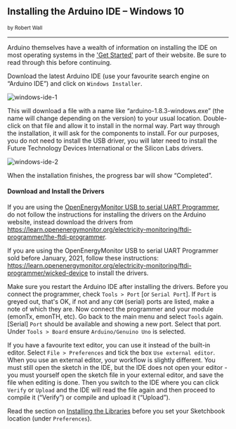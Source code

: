 ## Installing the Arduino IDE – Windows 10
<small>by Robert Wall</small>
***

<div class="note">

<p>Arduino themselves have a wealth of information on installing the IDE on most operating systems
in the <a href="https://www.arduino.cc/en/Guide/HomePage">'Get Started'</a> part of their website. Be sure to read
through this before continuing.</p>

</div>

Download the latest Arduino IDE (use your favourite search engine on “Arduino IDE”) and click on
`Windows Installer`.

![windows-ide-1](files/windowside1.png)

This will download a file with a name like “arduino-1.8.3-windows.exe” (the name will change
depending on the version) to your usual location. Double-click on that file and allow it to install in
the normal way. Part way through the installation, it will ask for the components to install. For our
purposes, you do not need to install the USB driver, you will later need to install the Future Technology Devices International or the Silicon Labs drivers.

![windows-ide-2](files/windowside2.png)

When the installation finishes, the progress bar will show “Completed”.

#### Download and Install the Drivers

If you are using the [OpenEnergyMonitor USB to serial UART Programmer](https://shop.openenergymonitor.com/programmer-usb-to-serial-uart/), do not follow the instructions
for installing the drivers on the Arduino website, instead download the drivers from
https://learn.openenergymonitor.org/electricity-monitoring/ftdi-programmer/the-ftdi-programmer.

If you are using the OpenEnergyMonitor USB to serial UART Programmer sold before January, 2021, follow these instructions: https://learn.openenergymonitor.org/electricity-monitoring/ftdi-programmer/wicked-device to install the drivers.

Make sure you restart the Arduino IDE after installing the drivers. Before you connect the
programmer, check `Tools > Port` [or `Serial Port`]. If `Port` is greyed out, that's OK, if not and any
`COM` (serial) ports are listed, make a note of which they are. Now connect the programmer and
your module (emonTx, emonTH, etc). Go back to the main menu and select `Tools` again. [Serial]
`Port` should be available and showing a new port. Select that port. Under `Tools > Board` ensure
`Arduino/Genuino Uno` is selected.

If you have a favourite text editor, you can use it instead of the built-in editor. Select `File > Preferences`
and tick the box `Use external editor`. When you use an external editor, your workflow
is slightly different. You must still open the sketch in the IDE, but the IDE does not open your editor -
you must yourself open the sketch file in your external editor, and save the file when editing is
done. Then you switch to the IDE where you can click `Verify` or `Upload` and the IDE will read
the file again and then proceed to compile it (“Verify”) or compile and upload it (“Upload”).

Read the section on [Installing the Libraries](windows10lib) before you set your Sketchbook location (under
`Preferences`).
